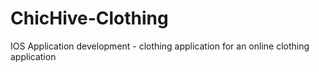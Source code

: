 # ChicHive-Clothing
IOS Application development - clothing application for an online clothing application
